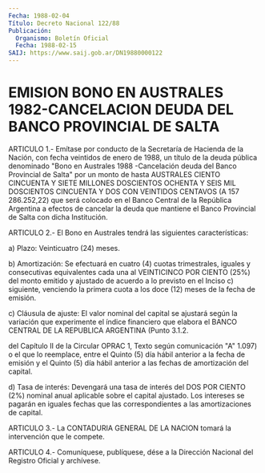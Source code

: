 ```yaml
---
Fecha: 1988-02-04
Título: Decreto Nacional 122/88
Publicación:
  Organismo: Boletín Oficial
  Fecha: 1988-02-15
SAIJ: https://www.saij.gob.ar/DN19880000122
---
```

# EMISION BONO EN AUSTRALES 1982-CANCELACION DEUDA DEL BANCO PROVINCIAL DE SALTA

<a id="1"></a>
ARTICULO  1.-  Emítase por conducto de la Secretaría de Hacienda de la Nación, con fecha  veintidos  de  enero de 1988, un título de la deuda  pública  denominado  "Bono  en Australes  1988  -Cancelación deuda  del  Banco  Provincial  de Salta"  por  un  monto  de  hasta AUSTRALES CIENTO CINCUENTA Y SIETE  MILLONES  DOSCIENTOS  OCHENTA Y SEIS MIL DOSCIENTOS CINCUENTA Y DOS CON VEINTIDOS CENTAVOS  (A  157 286.252,22)  que  será colocado en el Banco Central de la República Argentina a efectos  de  cancelar  la  deuda  que mantiene el Banco Provincial de Salta con dicha Institución.

<a id="2"></a>
ARTICULO 2.- El Bono en Australes tendrá las siguientes características:

a) Plazo: Veinticuatro (24) meses.

b)  Amortización:  Se  efectuará en cuatro (4) cuotas trimestrales, iguales y consecutivas equivalentes  cada  una  al  VEINTICINCO POR CIENTO (25%) del monto emitido y ajustado de acuerdo  a lo previsto en  el Inciso c) siguiente, venciendo la primera cuota a  los  doce (12) meses de la fecha de emisión.

c) Cláusula  de  ajuste:  El  valor nominal del capital se ajustará según  la  variación  que  experimente  el  índice  financiero  que elabora el BANCO CENTRAL DE  LA  REPUBLICA  ARGENTINA (Punto 3.1.2.

del  Capítulo II de la Circular OPRAC 1, Texto  según  comunicación "A" 1.097)  o  el  que  lo reemplace, entre el Quinto (5) día hábil anterior a la fecha de emisión  y  el Quinto (5) día hábil anterior a las fechas de amortización del capital.

d)  Tasa de interés: Devengará una tasa  de  interés  del  DOS  POR CIENTO  (2%) nominal anual aplicable sobre el capital ajustado. Los intereses  se  pagarán en iguales fechas que las correspondientes a las amortizaciones de capital.

<a id="3"></a>
ARTICULO   3.-  La  CONTADURIA  GENERAL  DE  LA  NACION  tomará  la intervención que le compete.

<a id="4"></a>
ARTICULO  4.- Comuníquese, publíquese, dése a la Dirección Nacional del Registro Oficial y archívese.
